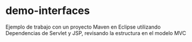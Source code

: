 # demo-interfaces
Ejemplo de trabajo con un proyecto Maven en Eclipse utilizando Dependencias de Servlet y JSP, revisando la estructura en el modelo MVC
